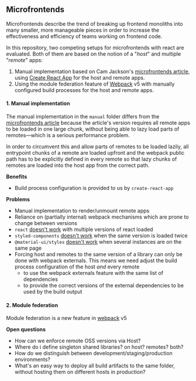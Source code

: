 ## Microfrontends

Microfrontends describe the trend of breaking up frontend monoliths into many smaller, more manageable pieces in order to increase the effectiveness and efficiency of teams working on frontend code.

In this repository, two competing setups for microfrontends with react are evaluated. Both of them are based on the notion of a "_host_" and multiple "_remote_" apps:

1. Manual implementation based on Cam Jackson's [microfrontends article](1), using [Create React App](2) for the host and remote apps.
2. Using the module federation feature of [Webpack](3) v5 with manually configured build processes for the host and remote apps.

#### 1. Manual implementation

The manual implementation in the `manual` folder differs from the [microfrontends article](1) because the article's version requires all remote apps to be loaded in one large chunk, without being able to lazy load parts of remotes—which is a serious performance problem.

In order to circumvent this and allow parts of remotes to be loaded lazily, all entrypoint chunks of a remote are loaded upfront and the webpack public path has to be explicitly defined in every remote so that lazy chunks of remotes are loaded into the host app from the correct path.

**Benefits**

- Build process configuration is provided to us by `create-react-app`

**Problems**

- Manual implementation to render/unmount remote apps
- Reliance on (partially internal) webpack mechanisms which are prone to change between versions
- `react` [doesn't work](6) with multiple versions of react loaded
- `styled-components` [doesn't work](4) when the same version is loaded twice
- `@material-ui/styles` [doesn't work](5) when several instances are on the same page
- Forcing host and remotes to the same version of a library can only be done with webpack externals. This means we need adjust the build process configuration of the host _and_ every remote
  - to use the webpack externals feature with the same list of dependencies
  - to provide the correct versions of the external dependencies to be used by the build output

#### 2. Module federation

Module federation is a new feature in [webpack](3) v5

**Open questions**

- How can we enforce remote OSS versions via Host?
- Where do i define singleton shared libraries? on host? remotes? both?
- How do we distinguish between development/staging/production environments?
- What's an easy way to deploy all build artifacts to the same folder, without hosting them on different hosts in production?

[1]: https://martinfowler.com/articles/micro-frontends.html
[2]: https://create-react-app.dev/
[3]: https://webpack.js.org/
[4]: https://styled-components.com/docs/faqs#why-am-i-getting-a-warning-about-several-instances-of-module-on-the-page
[5]: https://material-ui.com/getting-started/faq/#i-have-several-instances-of-styles-on-the-page
[6]: https://reactjs.org/warnings/invalid-hook-call-warning.html#duplicate-react
